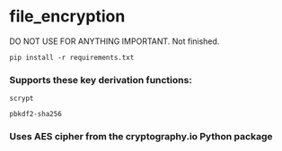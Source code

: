 # file_encryption

DO NOT USE FOR ANYTHING IMPORTANT. Not finished.

`pip install -r requirements.txt`

### Supports these key derivation functions:

`scrypt`

`pbkdf2-sha256`

### Uses AES cipher from the cryptography.io Python package